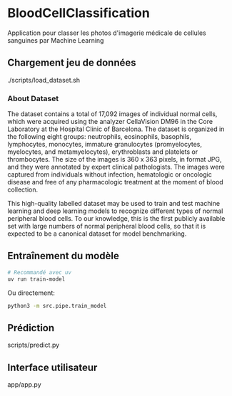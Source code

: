 # BloodCellClassification
Application pour classer les photos d'imagerie médicale de cellules sanguines par Machine Learning

## Chargement jeu de données
./scripts/load_dataset.sh


### About Dataset

The dataset contains a total of 17,092 images of individual normal cells, which were acquired using the analyzer CellaVision DM96 in the Core Laboratory at the Hospital Clinic of Barcelona. The dataset is organized in the following eight groups: neutrophils, eosinophils, basophils, lymphocytes, monocytes, immature granulocytes (promyelocytes, myelocytes, and metamyelocytes), erythroblasts and platelets or thrombocytes. The size of the images is 360 x 363 pixels, in format JPG, and they were annotated by expert clinical pathologists. The images were captured from individuals without infection, hematologic or oncologic disease and free of any pharmacologic treatment at the moment of blood collection.

This high-quality labelled dataset may be used to train and test machine learning and deep learning models to recognize different types of normal peripheral blood cells. To our knowledge, this is the first publicly available set with large numbers of normal peripheral blood cells, so that it is expected to be a canonical dataset for model benchmarking.

## Entraînement du modèle

```bash
# Recommandé avec uv
uv run train-model
```

Ou directement:
```bash
python3 -m src.pipe.train_model
```

## Prédiction
scripts/predict.py

## Interface utilisateur
app/app.py
